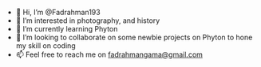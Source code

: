 - 👋 Hi, I’m @Fadrahman193
- 👀 I’m interested in photography, and history
- 🌱 I’m currently learning Phyton
- 💞️ I’m looking to collaborate on some newbie projects on Phyton to hone my skill on coding
- 📫 Feel free to reach me on fadrahmangama@gmail.com

<!---
Fadrahman193/Fadrahman193 is a ✨ special ✨ repository because its `README.md` (this file) appears on your GitHub profile.
You can click the Preview link to take a look at your changes.
--->
